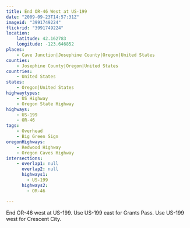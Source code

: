 ```yaml
---
title: End OR-46 West at US-199
date: "2009-09-23T14:57:31Z"
imageid: "3991749224"
flickrid: "3991749224"
location:
    latitude: 42.162783
    longitude: -123.646852
places:
    - Cave Junction|Josephine County|Oregon|United States
counties:
    - Josephine County|Oregon|United States
countries:
    - United States
states:
    - Oregon|United States
highwaytypes:
    - US Highway
    - Oregon State Highway
highways:
    - US-199
    - OR-46
tags:
    - Overhead
    - Big Green Sign
oregonHighways:
    - Redwood Highway
    - Oregon Caves Highway
intersections:
    - overlap1: null
      overlap2: null
      highways1:
        - US-199
      highways2:
        - OR-46

---
```

End OR-46 west at US-199. Use US-199 east for Grants Pass. Use US-199 west for Crescent City.